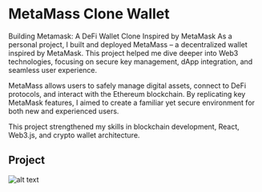 # MetaMass Clone Wallet

Building Metamask: A DeFi Wallet Clone Inspired by MetaMask
As a personal project, I built and deployed MetaMass – a decentralized wallet inspired by MetaMask. This project helped me dive deeper into Web3 technologies, focusing on secure key management, dApp integration, and seamless user experience.

MetaMass allows users to safely manage digital assets, connect to DeFi protocols, and interact with the Ethereum blockchain. By replicating key MetaMask features, I aimed to create a familiar yet secure environment for both new and experienced users.

This project strengthened my skills in blockchain development, React, Web3.js, and crypto wallet architecture.

## Project

![alt text](./frontend/assets/public/metamask.gif)
